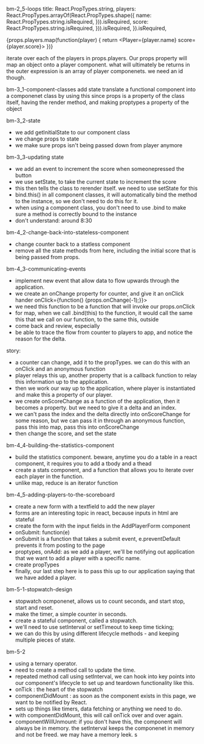 bm-2_5-loops
title: React.PropTypes.string,
players: React.PropTypes.arrayOf(React.PropTypes.shape({
  name: React.PropTypes.string.isRequired, })).isRequired,
  score: React.PropTypes.string.isRequired, })).isRequired,
}).isRequired,

{props.players.map(function(player) {
  return <Player={player.name} score={player.score}>
})}

iterate over each of the players in props.players. Our props property will map an object onto a player component. what will ultimately be returns in the outer expression is an array of player componenets. 
we need an id though. 


bm-3_1-component-classes
add state
translate a functional component into a componenet class by using this since props is a property of the class itself, having the render method, and making proptypes a property of the object


bm-3_2-state
* we add getInitialState to our component class
* we change props to state
* we make sure props isn't being passed down from player anymore

bm-3_3-updating state
* we add an event to increment the score when someonepressed the button
* we use setState, to take the current state to increment the score
* this then tells the class to rerender itself. we need to use setState for this 
* bind.this() in all component classes, it will automatically bind the method to the instance, so we don't need to do this for it. 
* when using a component class, you don't need to use .bind to make sure a method is correctly bound to the instance
* don't understand: <Counter initialScore={props.score}/> around 8:30


bm-4_2-change-back-into-stateless-component
* change counter back to a statless component
* remove all the state methods from here, including the initial score that is being passed from props. 


bm-4_3-communicating-events
* implement new event that allow data to flow upwards through the application. 
* we create an onChange property for counter, and give it an onClick hander
onClick={function() {props.onChange(-1);}}>
* we need this function to be a function that will invoke our props.onClick
* for map, when we call .bind(this) to the function, it would call the same this that we call on our function, to the same this, outside
* come back and review, especially
* be able to trace the flow from counter to players to app, and notice the reason for the delta. 

story:
* a counter can change, add it to the propTypes. we can do this with an onClick and an anonymous function
* player relays this up, another property that is a callback function to relay this information up to the application.
* then we work our way up to the application, where player is instantiated and make this a property of our player.
* we create onScoreChange as a function of the application, then it becomes a property. but we need to give it a delta and an index. 
* we can't pass the index and the delta directly into onScoreChange for some reason, but we can pass it in through an anonymous function, pass this into map, pass this into onScoreChange
* then change the score, and set the state 

bm-4_4-building-the-statistics-component
* build the statistics component. beware, anytime you do a table in a react component, it requires you to add a tbody and a thead
* create a stats component, and a function that allows you to iterate over each player in the function. 
* unlike map, reduce is an iterator function

bm-4_5-adding-players-to-the-scoreboard
* create a new form with a textfield to add the new player
* forms are an interesting topic in react, because inputs in html are stateful 
* create the form with the input fields in the AddPlayerForm component 
* onSubmit: function(e)
* onSubmit is a function that takes a submit event, e.preventDefault prevents it from posting to the page
* proptypes, onAdd: as we add a player, we'll be notifying out application that we want to add a player with a specific name. 
* create propTypes
* finally, our last step here is to pass this up to our application saying that we have added a player. 


bm-5-1-stopwatch-design
* stopwatch ocmponenet, allows us to count seconds, and start stop, start and reset. 
* make the timer, a simple counter in seconds. 
* create a stateful component, called a stopwatch.
* we'll need to use setInterval or setTimeout to keep time ticking;
* we can do this by using different lifecycle methods - and keeping multiple pieces of state.


bm-5-2
* using a ternary operator. 
* need to create a method call to update the time.
* repeated method call using setInterval, we can hook into key points into our component's lifecycle to set up and teardown functionality like this. 
* onTick : the heart of the stopwatch
* componentDidMount : as soon as the component exists in this page, we want to be notified by React.
* sets up things like timers, data fetching or anything we need to do. 
* with componentDidMount, this will call onTick over and over again. 
* componentWillUnmount: if you don't have this, the component will always be in memory. the setInterval keeps the componenet in memory and not be freed. we may have a memory leek. s